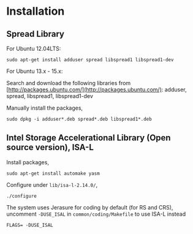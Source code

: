 
Installation
====

Spread Library
---
For Ubuntu 12.04LTS:

```
sudo apt-get install adduser spread libspread1 libspread1-dev
```
For Ubuntu 13.x - 15.x:

Search and download the following libraries from [http://packages.ubuntu.com/](http://packages.ubuntu.com/):
adduser, spread, libspread1, libspread1-dev

Manually install the packages,

```
sudo dpkg -i adduser*.deb spread*.deb libspread1*.deb
```

Intel Storage Accelerational Library (Open source version), ISA-L
---

Install packages,

```
sudo apt-get install automake yasm 
```

Configure under `lib/isa-l-2.14.0/`,

```
./configure

```

The system uses Jerasure for coding by default (for RS and CRS), uncomment `-DUSE_ISAL` in `common/coding/Makefile` to use ISA-L instead
```
FLAGS= -DUSE_ISAL
``` 
